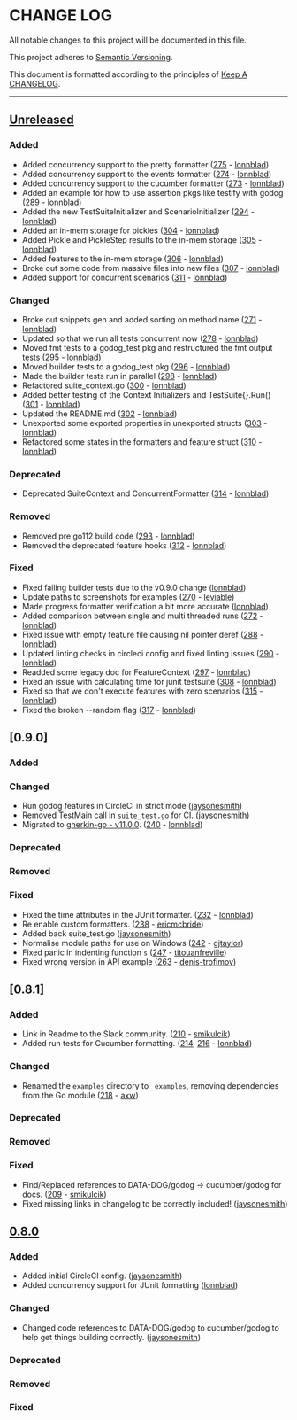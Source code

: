 # CHANGE LOG

All notable changes to this project will be documented in this file.

This project adheres to [Semantic Versioning](http://semver.org).

This document is formatted according to the principles of [Keep A CHANGELOG](http://keepachangelog.com).

----

## [Unreleased]

### Added
- Added concurrency support to the pretty formatter ([275](https://github.com/cucumber/godog/pull/275) - [lonnblad])
- Added concurrency support to the events formatter ([274](https://github.com/cucumber/godog/pull/274) - [lonnblad])
- Added concurrency support to the cucumber formatter ([273](https://github.com/cucumber/godog/pull/273) - [lonnblad])
- Added an example for how to use assertion pkgs like testify with godog ([289](https://github.com/cucumber/godog/pull/289) - [lonnblad])
- Added the new TestSuiteInitializer and ScenarioInitializer ([294](https://github.com/cucumber/godog/pull/294) - [lonnblad])
- Added an in-mem storage for pickles ([304](https://github.com/cucumber/godog/pull/304) - [lonnblad])
- Added Pickle and PickleStep results to the in-mem storage ([305](https://github.com/cucumber/godog/pull/305) - [lonnblad])
- Added features to the in-mem storage ([306](https://github.com/cucumber/godog/pull/306) - [lonnblad])
- Broke out some code from massive files into new files ([307](https://github.com/cucumber/godog/pull/307) - [lonnblad])
- Added support for concurrent scenarios ([311](https://github.com/cucumber/godog/pull/311) - [lonnblad])

### Changed
- Broke out snippets gen and added sorting on method name ([271](https://github.com/cucumber/godog/pull/271) - [lonnblad])
- Updated so that we run all tests concurrent now ([278](https://github.com/cucumber/godog/pull/278) - [lonnblad])
- Moved fmt tests to a godog_test pkg and restructured the fmt output tests ([295](https://github.com/cucumber/godog/pull/295) - [lonnblad])
- Moved builder tests to a godog_test pkg ([296](https://github.com/cucumber/godog/pull/296) - [lonnblad])
- Made the builder tests run in parallel ([298](https://github.com/cucumber/godog/pull/298) - [lonnblad])
- Refactored suite_context.go  ([300](https://github.com/cucumber/godog/pull/300) - [lonnblad])
- Added better testing of the Context Initializers and TestSuite{}.Run() ([301](https://github.com/cucumber/godog/pull/301) - [lonnblad])
- Updated the README.md  ([302](https://github.com/cucumber/godog/pull/302) - [lonnblad])
- Unexported some exported properties in unexported structs ([303](https://github.com/cucumber/godog/pull/303) - [lonnblad])
- Refactored some states in the formatters and feature struct ([310](https://github.com/cucumber/godog/pull/310) - [lonnblad])

### Deprecated
- Deprecated SuiteContext and ConcurrentFormatter ([314](https://github.com/cucumber/godog/pull/314) - [lonnblad])

### Removed
- Removed pre go112 build code ([293](https://github.com/cucumber/godog/pull/293) - [lonnblad])
- Removed the deprecated feature hooks ([312](https://github.com/cucumber/godog/pull/312) - [lonnblad])

### Fixed
- Fixed failing builder tests due to the v0.9.0 change ([lonnblad])
- Update paths to screenshots for examples ([270](https://github.com/cucumber/godog/pull/270) - [leviable])
- Made progress formatter verification a bit more accurate ([lonnblad])
- Added comparison between single and multi threaded runs ([272](https://github.com/cucumber/godog/pull/272) - [lonnblad])
- Fixed issue with empty feature file causing nil pointer deref ([288](https://github.com/cucumber/godog/pull/288) - [lonnblad])
- Updated linting checks in circleci config and fixed linting issues ([290](https://github.com/cucumber/godog/pull/290) - [lonnblad])
- Readded some legacy doc for FeatureContext ([297](https://github.com/cucumber/godog/pull/297) - [lonnblad])
- Fixed an issue with calculating time for junit testsuite ([308](https://github.com/cucumber/godog/pull/308) - [lonnblad])
- Fixed so that we don't execute features with zero scenarios ([315](https://github.com/cucumber/godog/pull/315) - [lonnblad])
- Fixed the broken --random flag ([317](https://github.com/cucumber/godog/pull/317) - [lonnblad])

## [0.9.0]

### Added

### Changed

- Run godog features in CircleCI in strict mode ([jaysonesmith])
- Removed TestMain call in `suite_test.go` for CI. ([jaysonesmith])
- Migrated to [gherkin-go - v11.0.0](https://github.com/cucumber/gherkin-go/releases/tag/v11.0.0). ([240](https://github.com/cucumber/godog/pull/240) - [lonnblad])

### Deprecated

### Removed

### Fixed

- Fixed the time attributes in the JUnit formatter. ([232](https://github.com/cucumber/godog/pull/232) - [lonnblad])
- Re enable custom formatters. ([238](https://github.com/cucumber/godog/pull/238) - [ericmcbride])
- Added back suite_test.go ([jaysonesmith])
- Normalise module paths for use on Windows ([242](https://github.com/cucumber/godog/pull/242) - [gjtaylor])
- Fixed panic in indenting function `s` ([247](https://github.com/cucumber/godog/pull/247) - [titouanfreville])
- Fixed wrong version in API example ([263](https://github.com/cucumber/godog/pull/263) - [denis-trofimov])

## [0.8.1]

### Added

- Link in Readme to the Slack community. ([210](https://github.com/cucumber/godog/pull/210) - [smikulcik])
- Added run tests for Cucumber formatting. ([214](https://github.com/cucumber/godog/pull/214), [216](https://github.com/cucumber/godog/pull/216) - [lonnblad])

### Changed

- Renamed the `examples` directory to `_examples`, removing dependencies from the Go module ([218](https://github.com/cucumber/godog/pull/218) - [axw])

### Deprecated

### Removed

### Fixed

- Find/Replaced references to DATA-DOG/godog -> cucumber/godog for docs. ([209](https://github.com/cucumber/godog/pull/209) - [smikulcik])
- Fixed missing links in changelog to be correctly included! ([jaysonesmith])

## [0.8.0]

### Added

- Added initial CircleCI config. ([jaysonesmith])
- Added concurrency support for JUnit formatting ([lonnblad])

### Changed

- Changed code references to DATA-DOG/godog to cucumber/godog to help get things building correctly. ([jaysonesmith])

### Deprecated

### Removed

### Fixed

<!-- Releases -->
[Unreleased]: https://github.com/cucumber/cucumber/compare/godog/v0.8.1...master
[0.8.0]:      https://github.com/cucumber/cucumber/compare/godog/v0.8.0...godog/v0.8.1
[0.8.0]:      https://github.com/cucumber/cucumber/compare/godog/v0.7.13...godog/v0.8.0

<!-- Contributors -->
[axw]:              https://github.com/axw
[jaysonesmith]:     https://github.com/jaysonesmith
[lonnblad]:         https://github.com/lonnblad
[smikulcik]:        https://github.com/smikulcik
[ericmcbride]:      https://github.com/ericmcbride
[gjtaylor]:         https://github.com/gjtaylor
[titouanfreville]:  https://github.com/titouanfreville
[denis-trofimov]:   https://github.com/denis-trofimov
[leviable]:         https://github.com/leviable
